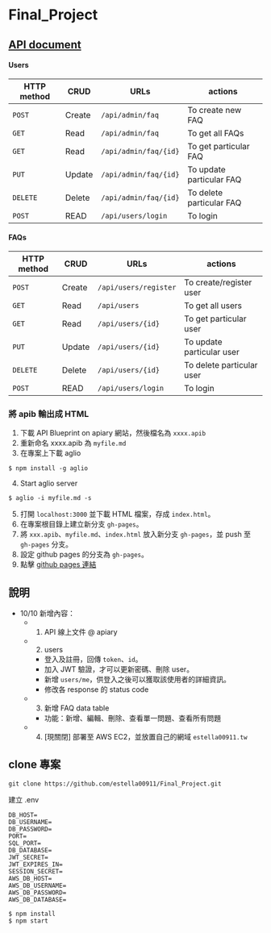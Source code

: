 # Final_Project
## [API document](https://estella00911.github.io/Final_Project/)
#### Users
| HTTP method | CRUD   | URLs              | actions                   |
| ----------- | ------ | ----------------- | ------------------------- | 
| `POST`      | Create | `/api/admin/faq`      | To create new FAQ   |
| `GET`       | Read   | `/api/admin/faq`      | To get all FAQs         |
| `GET`       | Read   | `/api/admin/faq/{id}` | To get particular FAQ    |
| `PUT`       | Update | `/api/admin/faq/{id}` | To update particular FAQ |
| `DELETE`    | Delete | `/api/admin/faq/{id}` | To delete particular FAQ | 
| `POST`    | READ | `/api/users/login` | To login |

#### FAQs
| HTTP method | CRUD   | URLs              | actions                   |
| ----------- | ------ | ----------------- | ------------------------- | 
| `POST`      | Create | `/api/users/register`      | To create/register user   |
| `GET`       | Read   | `/api/users`      | To get all users          |
| `GET`       | Read   | `/api/users/{id}` | To get particular user    |
| `PUT`       | Update | `/api/users/{id}` | To update particular user |
| `DELETE`    | Delete | `/api/users/{id}` | To delete particular user | 
| `POST`    | READ | `/api/users/login` | To login |

### 將 apib 輸出成 HTML
1. 下載 API Blueprint on apiary 網站，然後檔名為 `xxxx.apib`
2. 重新命名 xxxx.apib 為 `myfile.md`
3. 在專案上下載 aglio
```
$ npm install -g aglio
```

4. Start aglio server
```
$ aglio -i myfile.md -s
```

5. 打開 `localhost:3000` 並下載 HTML 檔案，存成 `index.html`。
6. 在專案根目錄上建立新分支 `gh-pages`。
7. 將 `xxx.apib`、`myfile.md`、`index.html` 放入新分支 `gh-pages`，並 push 至 `gh-pages` 分支。
8. 設定 github pages 的分支為 `gh-pages`。
9. 點擊 [github pages 連結](https://estella00911.github.io/Final_Project/)

## 說明
- 10/10 新增內容：
    - 1. API 線上文件 @ apiary
    - 2. users
        - 登入及註冊，回傳 `token`、`id`。
        - 加入 JWT 驗證，才可以更新密碼、刪除 user。
        - 新增 `users/me`，供登入之後可以獲取該使用者的詳細資訊。
        - 修改各 response 的 status code 
    - 3. 新增 FAQ data table
        - 功能：新增、編輯、刪除、查看單一問題、查看所有問題
    - 4. [現關閉] 部署至 AWS EC2，並放置自己的網域 `estella00911.tw`

## clone 專案
```
git clone https://github.com/estella00911/Final_Project.git
```
建立 .env
```
DB_HOST=
DB_USERNAME=
DB_PASSWORD=
PORT=
SQL_PORT=
DB_DATABASE=
JWT_SECRET=
JWT_EXPIRES_IN=
SESSION_SECRET=
AWS_DB_HOST=
AWS_DB_USERNAME=
AWS_DB_PASSWORD=
AWS_DB_DATABASE=
```
```
$ npm install
$ npm start
```